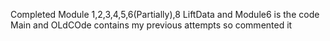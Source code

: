 Completed Module 1,2,3,4,5,6(Partially),8
LiftData and Module6 is the code 
Main and OLdCOde contains my previous attempts so commented it
